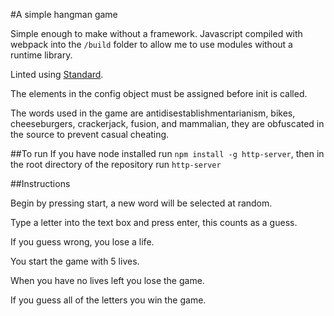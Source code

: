 #A simple hangman game

Simple enough to make without a framework. Javascript compiled with webpack
into the `/build` folder to allow me to use modules without a runtime library.

Linted using [Standard](http://standardjs.com).

The elements in the config object must be assigned before init is called.

The words used in the game are antidisestablishmentarianism, bikes,
cheeseburgers, crackerjack, fusion, and mammalian, they are obfuscated in the source to prevent casual cheating.

##To run
If you have node installed run `npm install -g http-server`, then in the root directory of the repository run `http-server`

##Instructions

Begin by pressing start, a new word will be selected at random.

Type a letter into the text box and press enter, this counts as a guess.

If you guess wrong, you lose a life.

You start the game with 5 lives.

When you have no lives left you lose the game.

If you guess all of the letters you win the game.
